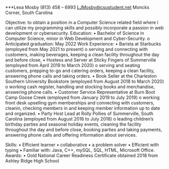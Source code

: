 ***Lexa Mosby
(813) 458 – 6993
LJMosby@csustudent.net
Moncks Corner, South Carolina

Objective: to obtain a position in a Computer Science related field where I can utilize my programming skills and possibly incorporate a passion in web development or cybersecurity.
Education: 
•	Bachelor of Science in Computer Science, minor in Web Development and Cyber-Security. 
o	Anticipated graduation: May 2022
Work Experience:
•	Barista at Starbucks (employed from May 2021 to present)
o	serving and connecting with customers, making beverages, keeping a clean facility throughout the day and before close, 
•	Hostess and Server at Sticky Fingers of Summerville (employed from April 2019 to March 2020)
o	serving and seating customers, prepping to-go and catering orders, keeping a clean facility, answering phone calls and taking orders. 
•	Book Seller at the Charleston Southern University Bookstore (employed from August 2018 to March 2020)
o	working cash register, handling and stocking books and merchandise, answering phone calls. 
•	Customer Service Representative at Burn Boot Camp Goose Creek (employed from January 2019 to July 2019)
o	working front desk upselling gym memberships and connecting with customers, cleanin, checking members in and keeping member information up to date and organized. 
•	Party Host Lead at Rolly Pollies of Summerville, South Carolina (employed from August 2016 to July 2018)
o	leading children’s birthday parties and seasonal holiday events, cleaning the facility throughout the day and before close, booking parties and taking payments, answering phone calls and offering information about services. 

Skills:
•	Efficient learner
•	collaborative
•	a problem solver
•	Efficient with typing
•	Familiar with: Java, C++, mySQL, SQL, HTML, Microsoft Office.
Awards:
•	Gold National Career Readiness Certificate obtained 2018 from Ashley Ridge High School
